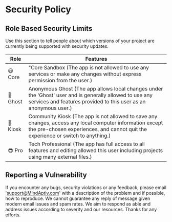 # Security Policy

## Role Based Security Limits

Use this section to tell people about which versions of your project are
currently being supported with security updates.

| Role | Features          |
| ------- | ------------------ |
| :smiley: Core | "Core Sandbox (The app is not allowed to use any services or make any changes without express permission from the user.) |
| :ghost: Ghost | Anonymous Ghost (The app allows local changes under the 'Ghost' user and is generally allowed to use any services and features provided to this user as an anonymous user.) |
| :convenience_store: Kiosk | Community Kiosk (The app is not allowed to save any changes, access any local computer information except the pre-chosen experiences, and cannot quit the experience or switch to anything.) |
| :sunglasses: Pro | Tech Professional (The app has full access to all features and editing allowed this user including projects using many external files.) |

## Reporting a Vulnerability
If you encounter any bugs, security violations or any feedback, please email 'support@MindAptiv.com' with a description of the problem and if possible, how to reproduce. We cannot guarantee any reply of message given modern email issues and spam rates. We aim to respond as able and address issues according to severity and our resources. Thanks for any efforts.
